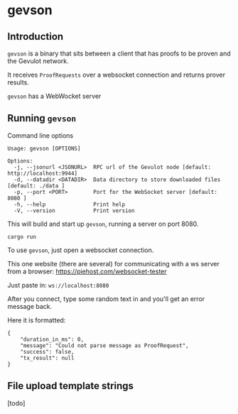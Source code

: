 # gevson

## Introduction

`gevson` is a binary that sits between a client that has proofs to be proven and the Gevulot network.

It receives `ProofRequests` over a websocket connection and returns prover results.

`gevson` has a WebWocket server


## Running `gevson`

Command line options

```
Usage: gevson [OPTIONS]

Options:
  -j, --jsonurl <JSONURL>  RPC url of the Gevulot node [default: http://localhost:9944]
  -d, --datadir <DATADIR>  Data directory to store downloaded files [default: ./data ]
  -p, --port <PORT>        Port for the WebSocket server [default: 8080 ]
  -h, --help               Print help
  -V, --version            Print version
```

This will build and start up `gevson`, running a server on port 8080.


```
cargo run
```

To use `gevson`, just open a websocket connection.

This one website (there are several) for communicating with a ws server from a browser: https://piehost.com/websocket-tester

Just paste in: `ws://localhost:8080`

After you connect, type some random text in and you'll get an error message back.

Here it is formatted:

```
{
    "duration_in_ms": 0,
    "message": "Could not parse message as ProofRequest",
    "success": false,
    "tx_result": null
}
```

## File upload template strings

[todo]
